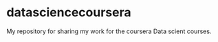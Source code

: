 datasciencecoursera
===================

My repository for sharing my work for the coursera Data scient courses.
